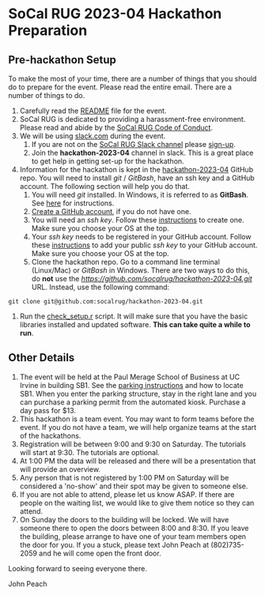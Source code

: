 # SoCal RUG 2023-04 Hackathon Preparation

## Pre-hackathon Setup

To make the most of your time, there are a number of things that you should do to prepare for the event. Please read the entire email. There are a number of things to do.

1. Carefully read the [README](https://github.com/socalrug/hackathon-2023-04/blob/main/README.md) file for the event.
1. SoCal RUG is dedicated to providing a harassment-free environment. Please read and abide by the [SoCal RUG Code of Conduct](https://github.com/socalrug/hackathon-2023-04/blob/main/code-of-conduct.md).
1. We will be using [slack.com](https://slack.com/) during the event. 
    1. If you are not on the [SoCal RUG Slack channel](https://socalrug.slack.com) please [sign-up](https://tinyurl.com/socalrug-slack-invite3).
    1. Join the **hackathon-2023-04** channel in slack. This is a great place to get help in getting set-up for the hackathon.
1. Information for the hackathon is kept in the [hackathon-2023-04](https://github.com/socalrug/hackathon-2023-04) GitHub repo. You will need to install *git* / *GitBash*, have an ssh key and a GitHub account. The following section will help you do that.
    1. You will need *git* installed. In Windows, it is referred to as **GitBash**. See [here](https://github.com/git-guides/install-git) for instructions.
    1. [Create a GitHub account](https://github.com/join), if you do not have one.
    1. You will need an *ssh key*. Follow these [instructions](https://help.github.com/en/articles/generating-a-new-ssh-key-and-adding-it-to-the-ssh-agent) to create one. Make sure you choose your OS at the top.
    1. Your *ssh key* needs to be registered in your GitHub account. Follow these [instructions](https://help.github.com/en/enterprise/2.15/user/articles/adding-a-new-ssh-key-to-your-github-account) to add your public *ssh key* to your GitHub account. Make sure you choose your OS at the top. 
    1. Clone the hackathon repo. Go to a command line terminal (Linux/Mac) or *GitBash* in Windows. There are two ways to do this, do **not** use the *https://github.com/socalrug/hackathon-2023-04.git* URL. Instead, use the following command:
```
git clone git@github.com:socalrug/hackathon-2023-04.git
```
1. Run the [check_setup.r](https://github.com/socalrug/hackathon-2023-04/blob/master/check_setup.r) script. It will make sure that you have the basic libraries installed and updated software. **This can take quite a while to run**.

## Other Details

1. The event will be held at the Paul Merage School of Business at UC Irvine in building SB1. See the [parking instructions](https://github.com/socalrug/hackathon-2023-04/blob/main/parking/Parking%20and%20Building%20Location.pdf) and how to locate SB1. When you enter the parking structure, stay in the right lane and you can purchase a parking permit from the automated kiosk. Purchase a day pass for $13.
1. This hackathon is a team event. You may want to form teams before the event. If you do not have a team, we will help organize teams at the start of the hackathons.
1. Registration will be between 9:00 and 9:30 on Saturday. The tutorials will start at 9:30. The tutorials are optional.
1. At 1:00 PM the data will be released and there will be a presentation that will provide an overview.
1. Any person that is not registered by 1:00 PM on Saturday will be considered a 'no-show' and their spot may be given to someone else. 
1. If you are not able to attend, please let us know ASAP. If there are people on the waiting list, we would like to give them notice so they can attend.
1. On Sunday the doors to the building will be locked. We will have someone there to open the doors between 8:00 and 8:30. If you leave the building, please arrange to have one of your team members open the door for you. If you a stuck, please text John Peach at (802)735-2059 and he will come open the front door.
 
Looking forward to seeing everyone there.

John Peach
